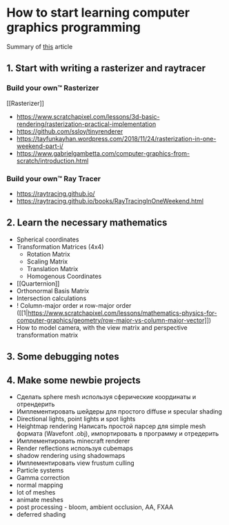 # How to start learning computer graphics programming

Summary of [this](https://erkaman.github.io/posts/beginner_computer_graphics.html) article

## 1. Start with writing a rasterizer and raytracer

### Build your own™ Rasterizer

[[Rasterizer]]

- https://www.scratchapixel.com/lessons/3d-basic-rendering/rasterization-practical-implementation
- https://github.com/ssloy/tinyrenderer
- https://tayfunkayhan.wordpress.com/2018/11/24/rasterization-in-one-weekend-part-i/
- https://www.gabrielgambetta.com/computer-graphics-from-scratch/introduction.html

### Build your own™ Ray Tracer

- https://raytracing.github.io/
- https://raytracing.github.io/books/RayTracingInOneWeekend.html

## 2. Learn the necessary mathematics

<!--
- [[Dot product]]
- [[Cross product]]
-->
- Spherical coordinates
- Transformation Matrices (4x4)
  - Rotation Matrix
  - Scaling Matrix
  - Translation Matrix
  - Homogenous Coordinates
- [[Quarternion]]
- Orthonormal Basis Matrix
- Intersection calculations
- ! Column-major order и row-major order ([[1|https://www.scratchapixel.com/lessons/mathematics-physics-for-computer-graphics/geometry/row-major-vs-column-major-vector]])
- How to model camera, with the view matrix and perspective transformation matrix 
<!--

- ([[1|https://www.scratchapixel.com/lessons/3d-basic-rendering/perspective-and-orthographic-projection-matrix/projection-matrix-introduction]], [[2|https://www.scratchapixel.com/lessons/mathematics-physics-for-computer-graphics/lookat-function]])
-->

## 3. Some debugging notes

## 4. Make some newbie projects

- Сделать sphere mesh используя сферические координаты и отрендерить
- Имплементировать шейдеры для простого diffuse и specular shading
- Directional lights, point lights и spot lights
- Heightmap rendering
  Написать простой парсер для simple mesh формата (Wavefont .obj), импортировать в программу и отредерить
- Имплементировать minecraft renderer
- Render reflections используя cubemaps
- shadow rendering using shadowmaps
- Имплементировать view frustum culling
- Particle systems
- Gamma correction
- normal mapping
- lot of meshes
- animate meshes
- post processing - bloom, ambient occlusion, AA, FXAA
- deferred shading
